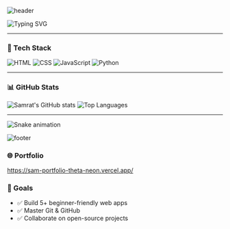 ![header](https://capsule-render.vercel.app/api?type=waving&color=auto&height=250&section=header&text=Hey%20I'm%20Samrat%20Kumar%20Sahu&fontSize=40&animation=fadeIn&fontAlignY=38&desc=Beginner%20Web%20Developer%20🚀&descAlignY=55&descAlign=50)

![Typing SVG](https://readme-typing-svg.demolab.com?font=Fira+Code&pause=1000&color=32CD32&center=true&vCenter=true&width=435&lines=Hey+There!+👋;I'm+Samrat+Kumar+Sahu;Beginner+Web+Developer;Always+Learning+New+Things)

---

### 🌟 Tech Stack
![HTML](https://img.shields.io/badge/HTML5-E34F26?style=for-the-badge&logo=html5&logoColor=white)
![CSS](https://img.shields.io/badge/CSS3-1572B6?style=for-the-badge&logo=css3&logoColor=white)
![JavaScript](https://img.shields.io/badge/JavaScript-FFD700?style=for-the-badge&logo=javascript&logoColor=black)
![Python](https://img.shields.io/badge/Python-3776AB?style=for-the-badge&logo=python&logoColor=white)

---

### 📊 GitHub Stats
![Samrat's GitHub stats](https://github-readme-stats.vercel.app/api?username=CRASHs4aint&show_icons=true&theme=tokyonight)
![Top Languages](https://github-readme-stats.vercel.app/api/top-langs/?username=CRASHs4aint&layout=compact&theme=tokyonight)

---

![Snake animation](https://raw.githubusercontent.com/CRASHs4aint/CRASHs4aint/output/github-contribution-grid-snake.svg)

![footer](https://capsule-render.vercel.app/api?type=waving&color=gradient&height=150&section=footer)


### 🌐 Portfolio
https://sam-portfolio-theta-neon.vercel.app/

### 🎯 Goals
- ✅ Build 5+ beginner-friendly web apps
- ✅ Master Git & GitHub
- ✅ Collaborate on open-source projects
